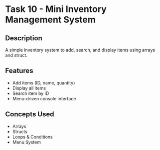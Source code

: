 # Task 10 - Mini Inventory Management System

##  Description
A simple inventory system to add, search, and display items using arrays and struct.

##  Features
- Add items (ID, name, quantity)
- Display all items
- Search item by ID
- Menu-driven console interface

##  Concepts Used
- Arrays
- Structs
- Loops & Conditions
- Menu System
